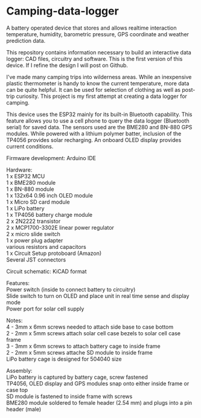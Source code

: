 # Camping-data-logger
A battery operated device that stores and allows realtime interaction temperature, humidity, barometric pressure, GPS coordinate and weather prediction data.

This repository contains information necessary to build an interactive data logger: CAD files, circuitry and software. This is the first version of this device. If I refine the design I will post on Github.

I've made many camping trips into wilderness areas. While an inexpensive plastic thermometer is handy to know the current temperature, more data can be quite helpful. It can be used for selection of clothing as well as post-trip curiosity. This project is my first attempt at creating a data logger for camping.

This device uses the ESP32 mainly for its built-in Bluetooth capability. This feature allows you to use a cell phone to query the data logger (Bluetooth serial) for saved data. The sensors used are the BME280 and BN-880 GPS modules. While powered with a lithium polymer batter, inclusion of the TP4056 provides solar recharging. An onboard OLED display provides current conditions.

Firmware development: Arduino IDE

Hardware:  
1 x ESP32 MCU  
1 x BME280 module  
1 x BN-880 module  
1 x 132x64 0.96 inch OLED module  
1 x Micro SD card module  
1 x LiPo battery  
1 x TP4056 battery charge module  
2 x 2N2222 transistor  
2 x MCP1700-3302E linear power regulator  
2 x micro slide switch  
1 x power plug adapter  
various resistors and capacitors  
1 x Circuit Setup protoboard (Amazon)  
Several JST connectors  

Circuit schematic: KiCAD format

Features:  
Power switch (inside to connect battery to circuitry)  
Slide switch to turn on OLED and place unit in real time sense and display mode  
Power port for solar cell supply  

Notes:  
4 - 3mm x 6mm screws needed to attach side base to case bottom  
2 - 2mm x 5mm screws attach solar cell case bezels to solar cell case frame  
3 - 3mm x 6mm screws to attach battery cage to inside frame  
2 - 2mm x 5mm screws attache SD module to inside frame  
LiPo battery cage is designed for 504040 size  

Assembly:  
LiPo battery is captured by battery cage, screw fastened  
TP4056, OLED display and GPS modules snap onto either inside frame or case top  
SD module is fastened to inside frame with screws  
BME280 module soldered to female header (2.54 mm) and plugs into a pin header (male)  


